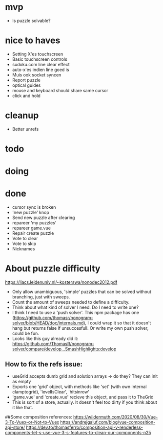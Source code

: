 # mvp
- Is puzzle solvable?

# nice to haves
- Setting X'es touchscreen
- Basic touchscreen controls
- sudoku.com line clear effect
- auto-x'es indien line goed is
- Muis ook socket syncen
- Report puzzle
- optical guides
- mouse and keyboard should share same cursor
- click and hold

# cleanup
- Better unrefs

# todo

# doing

# done
- cursor sync is broken
- 'new puzzle' knop
- Send new puzzle after clearing
- repareer 'my puzzles'
- repareer game.vue
- Repair create puzzle
- Vote to clear
- Vote to skip
- Nicknames


# About puzzle difficulty
https://liacs.leidenuniv.nl/~kosterswa/nonodec2012.pdf

- Only allow unambiguous, 'simple' puzzles that can be solved without branching, just with sweeps.
- Count the amount of sweeps needed to define a difficulty.
- Think about what kind of solver I need. Do I need to write one?
 -	I think I need to use a 'push solver'. This npm package has one (https://github.com/thomasr/nonogram-solver/blob/HEAD/doc/internals.md), I could wrap it so that it doesn't hang but returns false if unsuccesfull. Or write my own push solver, could be fun.
 - Looks like this guy already did it: https://github.com/ThomasR/nonogram-solver/compare/develop...SmashHighlights:develop



## How to fix the refs issue:

- useGrid accepts dumb grid and solution arrays -> do they? They can init as empty
- Exports one 'grid' object, with methods like 'set' (with own internal clamptogrid), 'levelIsClear', 'hitsinrow'
- 'game.vue' and 'create.vue' recieve this object, and pass it to TheGrid
- This is sort of a store, actually. It doesn't feel too dirty if you think about it like that.


##Some composition references: 
https://wildermuth.com/2020/08/30/Vue-3-To-Vuex-or-Not-to-Vuex
https://andrejgaluf.com/blog/vue-composition-api-store/
https://dev.to/thomasferro/composition-api-v-renderless-components-let-s-use-vue-3-s-features-to-clean-our-components-n25